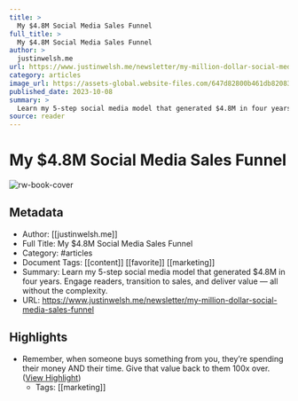 ```yaml
---
title: >
  My $4.8M Social Media Sales Funnel
full_title: >
  My $4.8M Social Media Sales Funnel
author: >
  justinwelsh.me
url: https://www.justinwelsh.me/newsletter/my-million-dollar-social-media-sales-funnel
category: articles
image_url: https://assets-global.website-files.com/647d82800b461db820830896/652a80e7702409cc5cd86b33_Newsletter%20%2B%20Blog%20Cover%20(11).png
published_date: 2023-10-08
summary: >
  Learn my 5-step social media model that generated $4.8M in four years. Engage readers, transition to sales, and deliver value — all without the complexity.
source: reader
---
```

# My $4.8M Social Media Sales Funnel

![rw-book-cover](https://assets-global.website-files.com/647d82800b461db820830896/652a80e7702409cc5cd86b33_Newsletter%20%2B%20Blog%20Cover%20(11).png)

## Metadata
- Author: [[justinwelsh.me]]
- Full Title: My $4.8M Social Media Sales Funnel
- Category: #articles
- Document Tags: [[content]] [[favorite]] [[marketing]] 
- Summary: Learn my 5-step social media model that generated $4.8M in four years. Engage readers, transition to sales, and deliver value — all without the complexity.
- URL: https://www.justinwelsh.me/newsletter/my-million-dollar-social-media-sales-funnel

## Highlights
- Remember, when someone buys something from you, they’re spending their money AND their time. Give that value back to them 100x over. ([View Highlight](https://read.readwise.io/read/01hcvy6vpxjq9t9fc2xjwfhj30))
    - Tags: [[marketing]] 


